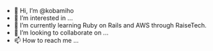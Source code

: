 - 👋 Hi, I’m @kobamiho
- 👀 I’m interested in ...
- 🌱 I’m currently learning Ruby on Rails and AWS through RaiseTech.
- 💞️ I’m looking to collaborate on ...
- 📫 How to reach me ...

<!---
kobamiho/kobamiho is a ✨ special ✨ repository because its `README.md` (this file) appears on your GitHub profile.
You can click the Preview link to take a look at your changes.
--->
